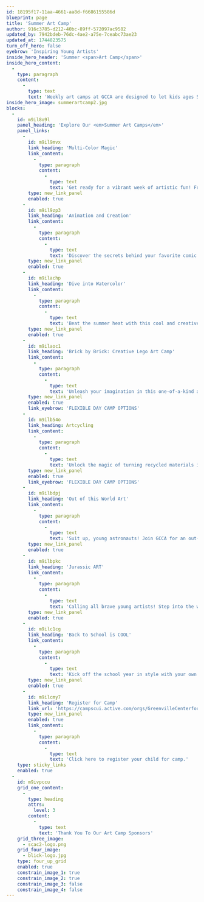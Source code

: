 ```yaml
---
id: 18195f17-11aa-4661-aa8d-f6686155586d
blueprint: page
title: 'Summer Art Camp'
author: 916c3785-d212-40bc-89ff-572097ac9582
updated_by: 7942bdeb-76dc-4ae2-a75e-7ceabc73ae23
updated_at: 1744823575
turn_off_hero: false
eyebrow: 'Inspiring Young Artists'
inside_hero_header: 'Summer <span>Art Camp</span>'
inside_hero_content:
  -
    type: paragraph
    content:
      -
        type: text
        text: 'Weekly art camps at GCCA are designed to let kids ages 5-12 explore their creativity through a range of materials and concepts. Each week features a different engaging theme for children to explore through multiple mediums and includes professional guest artists who demonstrate technique and discuss what makes their work unique.'
inside_hero_image: summerartcamp2.jpg
blocks:
  -
    id: m9il8o9l
    panel_heading: 'Explore Our <em>Summer Art Camps</em>'
    panel_links:
      -
        id: m9il9mvx
        link_heading: 'Multi-Color Magic'
        link_content:
          -
            type: paragraph
            content:
              -
                type: text
                text: 'Get ready for a vibrant week of artistic fun! From fan-favorite tie-dye workshops to bubble painting, melted crayon art, and more, campers will explore an explosion of color and creativity. Inspired by Matisse’s bold collage work and guided through crafting abstract self-portraits with watercolors, this camp is perfect for your young artist. Don’t miss this bright, hands-on adventure where imagination knows no limits!'
        type: new_link_panel
        enabled: true
      -
        id: m9il9zp3
        link_heading: 'Animation and Creation'
        link_content:
          -
            type: paragraph
            content:
              -
                type: text
                text: 'Discover the secrets behind your favorite comic book heroes, cartoon characters, and video game icons! In this action-packed camp, young creatives will explore the exciting world of illustration and animation, learning the techniques that bring characters to life. By the end of the week, they’ll develop their very own animated short—an epic journey of imagination and creativity awaits!'
        type: new_link_panel
        enabled: true
      -
        id: m9ilachp
        link_heading: 'Dive into Watercolor'
        link_content:
          -
            type: paragraph
            content:
              -
                type: text
                text: 'Beat the summer heat with this cool and creative water-themed art camp! From ice cube painting to water squirt artwork, campers will dive into hands-on activities that are as refreshing as they are fun. Plus, discover the perfect arts and crafts to brighten up those rainy southern afternoons. No goggles or swimsuits needed—just a love for creativity and a splash of imagination!'
        type: new_link_panel
        enabled: true
      -
        id: m9ilaoc1
        link_heading: 'Brick by Brick: Creative Lego Art Camp'
        link_content:
          -
            type: paragraph
            content:
              -
                type: text
                text: 'Unleash your imagination in this one-of-a-kind art camp where LEGOs become your canvas! Dive into exciting challenges, build incredible sculptures, and explore how art and engineering collide. Whether crafting colorful mosaics or constructing towering masterpieces, this camp sparks creativity, teamwork, and fun—brick by brick. Perfect for budding builders and artists alike! '
        type: new_link_panel
        enabled: true
        link_eyebrow: 'FLEXIBLE DAY CAMP OPTIONS'
      -
        id: m9ilb54o
        link_heading: Artcycling
        link_content:
          -
            type: paragraph
            content:
              -
                type: text
                text: 'Unlock the magic of turning recycled materials into incredible works of art! From stunning tissue paper “pottery” and personalized mason jar summer lanterns to wearable tape bracelets and masterpieces made from construction materials, this camp is all about innovation and creativity. Your young artist will explore endless possibilities while transforming everyday items into extraordinary treasures! '
        type: new_link_panel
        enabled: true
        link_eyebrow: 'FLEXIBLE DAY CAMP OPTIONS'
      -
        id: m9ilbdpj
        link_heading: 'Out of this World Art'
        link_content:
          -
            type: paragraph
            content:
              -
                type: text
                text: 'Suit up, young astronauts! Join GCCA for an out-of-this-world week of creativity and exploration. Create glowing masterpieces with luminescent paint, build your own model solar system, and craft dazzling stardust-inspired art. This cosmic journey is perfect for kids ready to let their imaginations soar among the stars!'
        type: new_link_panel
        enabled: true
      -
        id: m9ilbpkc
        link_heading: 'Jurassic ART'
        link_content:
          -
            type: paragraph
            content:
              -
                type: text
                text: 'Calling all brave young artists! Step into the world of dinosaurs and let your creativity roar. This exciting week features creating your very own plushie of a favorite Jurassic animal, building dioramas to imagine what upstate South Carolina looked like when dinosaurs roamed, and even digging for fossils! Who knew art could bring dinosaurs to life? It’s a dino-mite adventure your young paleontologist won’t want to miss!'
        type: new_link_panel
        enabled: true
      -
        id: m9ilc1cg
        link_heading: 'Back to School is COOL'
        link_content:
          -
            type: paragraph
            content:
              -
                type: text
                text: 'Kick off the school year in style with your own custom-made educational creations! Campers will design and personalize book covers, craft unique pencil holders, and create fun reading tools to make learning exciting. This week is all about celebrating the upcoming school year with creativity and flair—perfect for your young artist!'
        type: new_link_panel
        enabled: true
      -
        id: m9ilcmy7
        link_heading: 'Register for Camp'
        link_url: 'https://campscui.active.com/orgs/GreenvilleCenterforCreativeArts?orglink=camps-registration'
        type: new_link_panel
        enabled: true
        link_content:
          -
            type: paragraph
            content:
              -
                type: text
                text: 'Click here to register your child for camp.'
    type: sticky_links
    enabled: true
  -
    id: m9ivpccu
    grid_one_content:
      -
        type: heading
        attrs:
          level: 3
        content:
          -
            type: text
            text: 'Thank You To Our Art Camp Sponsors'
    grid_three_image:
      - scac2-logo.png
    grid_four_image:
      - blick-logo.jpg
    type: four_up_grid
    enabled: true
    constrain_image_1: true
    constrain_image_2: true
    constrain_image_3: false
    constrain_image_4: false
---
```

